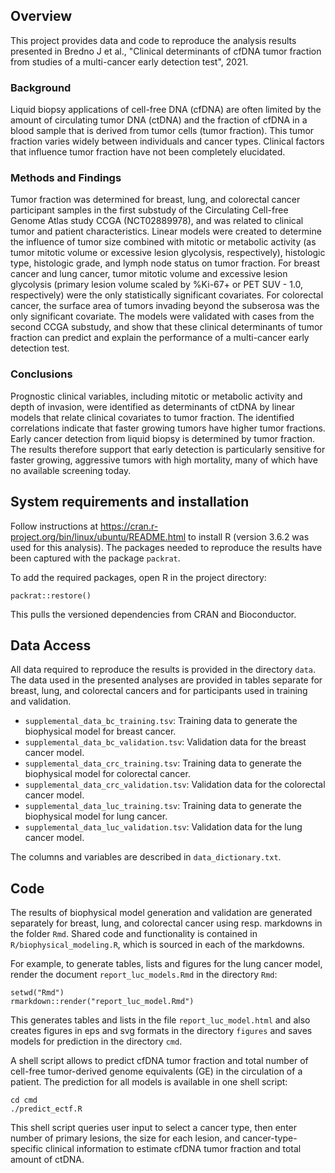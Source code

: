 ## Overview

This project provides data and code to reproduce the analysis results
presented in Bredno J et al., "Clinical determinants of cfDNA tumor fraction from
studies of a multi-cancer early detection test", 2021.

### Background

Liquid biopsy applications of cell-free DNA (cfDNA) are often limited by the amount of circulating tumor DNA (ctDNA) and the fraction of cfDNA in a blood sample that is derived from tumor cells (tumor fraction). This tumor fraction varies widely between individuals and cancer types. Clinical factors that influence tumor fraction have not been completely elucidated.

### Methods and Findings

Tumor fraction was determined for breast, lung, and colorectal cancer participant samples in the first substudy of the Circulating Cell-free Genome Atlas study CCGA (NCT02889978), and was related to clinical tumor and patient characteristics. Linear models were created to determine the influence of tumor size combined with mitotic or metabolic activity (as tumor mitotic volume or excessive lesion glycolysis, respectively), histologic type, histologic grade, and lymph node status on tumor fraction. For breast cancer and lung cancer, tumor mitotic volume and excessive lesion glycolysis (primary lesion volume scaled by %Ki-67+ or PET SUV - 1.0, respectively) were the only statistically significant covariates. For colorectal cancer, the surface area of tumors invading beyond the subserosa was the only significant covariate. The models were validated with cases from the second CCGA substudy, and show that these clinical determinants of tumor fraction can predict and explain the performance of a multi-cancer early detection test.

### Conclusions

Prognostic clinical variables, including mitotic or metabolic activity and depth of invasion, were identified as determinants of ctDNA by linear models that relate clinical covariates to tumor fraction. The identified correlations indicate that faster growing tumors have higher tumor fractions. Early cancer detection from liquid biopsy is determined by tumor fraction. The results therefore support that early detection is particularly sensitive for faster growing, aggressive tumors with high mortality, many of which have no available screening today.

## System requirements and installation

Follow instructions at https://cran.r-project.org/bin/linux/ubuntu/README.html
to install R (version 3.6.2 was used for this analysis). The packages needed to
reproduce the results have been captured with the package `packrat`.

To add the required packages, open R in the project directory:

```
packrat::restore()
```

This pulls the versioned dependencies from CRAN and Bioconductor.

## Data Access

All data required to reproduce the results is provided in the directory
`data`. The data used in the presented analyses are provided in tables separate
for breast, lung, and colorectal cancers and for participants used in training and validation. 

- `supplemental_data_bc_training.tsv`: Training data to generate the biophysical
  model for breast cancer.
- `supplemental_data_bc_validation.tsv`: Validation data for the breast cancer
  model.
- `supplemental_data_crc_training.tsv`: Training data to generate the biophysical
  model for colorectal cancer.
- `supplemental_data_crc_validation.tsv`: Validation data for the colorectal cancer
  model.
- `supplemental_data_luc_training.tsv`: Training data to generate the biophysical
  model for lung cancer.
- `supplemental_data_luc_validation.tsv`: Validation data for the lung cancer
  model.
  
The columns and variables are described in `data_dictionary.txt`.

## Code

The results of biophysical model generation and validation are generated
separately for breast, lung, and colorectal cancer using resp. markdowns in the
folder `Rmd`. Shared code and functionality is contained in
`R/biophysical_modeling.R`, which is sourced in each of the markdowns.

For example, to generate tables, lists and figures for the lung cancer model,
render the document `report_luc_models.Rmd` in the directory `Rmd`:

```
setwd("Rmd")
rmarkdown::render("report_luc_model.Rmd")
```

This generates tables and lists in the file `report_luc_model.html` and also
creates figures in eps and svg formats in the directory `figures` and saves
models for prediction in the directory `cmd`.

A shell script allows to predict cfDNA tumor fraction and total number
of cell-free tumor-derived genome equivalents (GE) in the circulation of a patient.
The prediction for all models is available in one shell script:

```
cd cmd
./predict_ectf.R
```

This shell script queries user input to select a cancer type, then enter number
of primary lesions, the size for each lesion, and cancer-type-specific clinical
information to estimate cfDNA tumor fraction and total amount of ctDNA.
